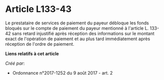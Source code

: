 # Article L133-43

Le prestataire de services de paiement du payeur débloque les fonds bloqués sur le compte de paiement du payeur mentionné à
l'article L. 133-42 sans retard injustifié après réception des informations sur le montant exact de l'opération de paiement
et au plus tard immédiatement après réception de l'ordre de paiement.

**Liens relatifs à cet article**

_Créé par_:

  - Ordonnance n°2017-1252 du 9 août 2017 - art. 2
